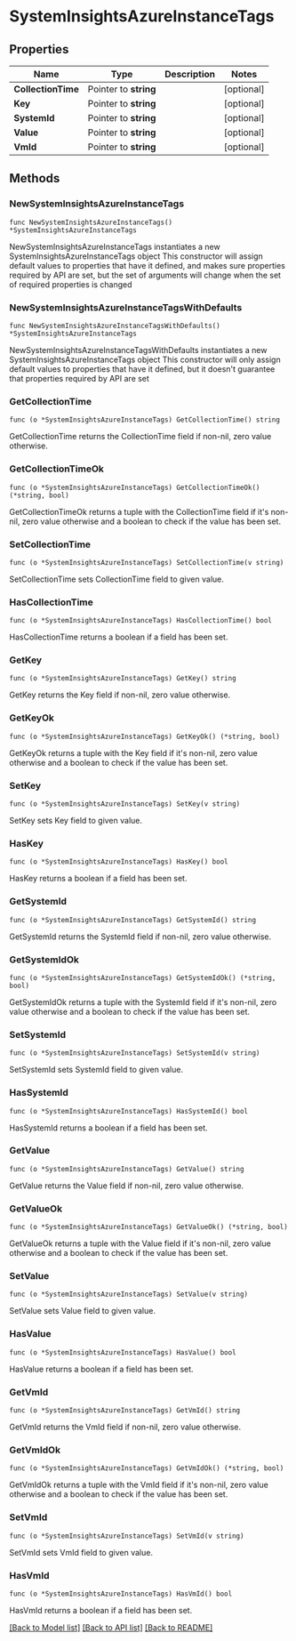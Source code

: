 # SystemInsightsAzureInstanceTags

## Properties

Name | Type | Description | Notes
------------ | ------------- | ------------- | -------------
**CollectionTime** | Pointer to **string** |  | [optional] 
**Key** | Pointer to **string** |  | [optional] 
**SystemId** | Pointer to **string** |  | [optional] 
**Value** | Pointer to **string** |  | [optional] 
**VmId** | Pointer to **string** |  | [optional] 

## Methods

### NewSystemInsightsAzureInstanceTags

`func NewSystemInsightsAzureInstanceTags() *SystemInsightsAzureInstanceTags`

NewSystemInsightsAzureInstanceTags instantiates a new SystemInsightsAzureInstanceTags object
This constructor will assign default values to properties that have it defined,
and makes sure properties required by API are set, but the set of arguments
will change when the set of required properties is changed

### NewSystemInsightsAzureInstanceTagsWithDefaults

`func NewSystemInsightsAzureInstanceTagsWithDefaults() *SystemInsightsAzureInstanceTags`

NewSystemInsightsAzureInstanceTagsWithDefaults instantiates a new SystemInsightsAzureInstanceTags object
This constructor will only assign default values to properties that have it defined,
but it doesn't guarantee that properties required by API are set

### GetCollectionTime

`func (o *SystemInsightsAzureInstanceTags) GetCollectionTime() string`

GetCollectionTime returns the CollectionTime field if non-nil, zero value otherwise.

### GetCollectionTimeOk

`func (o *SystemInsightsAzureInstanceTags) GetCollectionTimeOk() (*string, bool)`

GetCollectionTimeOk returns a tuple with the CollectionTime field if it's non-nil, zero value otherwise
and a boolean to check if the value has been set.

### SetCollectionTime

`func (o *SystemInsightsAzureInstanceTags) SetCollectionTime(v string)`

SetCollectionTime sets CollectionTime field to given value.

### HasCollectionTime

`func (o *SystemInsightsAzureInstanceTags) HasCollectionTime() bool`

HasCollectionTime returns a boolean if a field has been set.

### GetKey

`func (o *SystemInsightsAzureInstanceTags) GetKey() string`

GetKey returns the Key field if non-nil, zero value otherwise.

### GetKeyOk

`func (o *SystemInsightsAzureInstanceTags) GetKeyOk() (*string, bool)`

GetKeyOk returns a tuple with the Key field if it's non-nil, zero value otherwise
and a boolean to check if the value has been set.

### SetKey

`func (o *SystemInsightsAzureInstanceTags) SetKey(v string)`

SetKey sets Key field to given value.

### HasKey

`func (o *SystemInsightsAzureInstanceTags) HasKey() bool`

HasKey returns a boolean if a field has been set.

### GetSystemId

`func (o *SystemInsightsAzureInstanceTags) GetSystemId() string`

GetSystemId returns the SystemId field if non-nil, zero value otherwise.

### GetSystemIdOk

`func (o *SystemInsightsAzureInstanceTags) GetSystemIdOk() (*string, bool)`

GetSystemIdOk returns a tuple with the SystemId field if it's non-nil, zero value otherwise
and a boolean to check if the value has been set.

### SetSystemId

`func (o *SystemInsightsAzureInstanceTags) SetSystemId(v string)`

SetSystemId sets SystemId field to given value.

### HasSystemId

`func (o *SystemInsightsAzureInstanceTags) HasSystemId() bool`

HasSystemId returns a boolean if a field has been set.

### GetValue

`func (o *SystemInsightsAzureInstanceTags) GetValue() string`

GetValue returns the Value field if non-nil, zero value otherwise.

### GetValueOk

`func (o *SystemInsightsAzureInstanceTags) GetValueOk() (*string, bool)`

GetValueOk returns a tuple with the Value field if it's non-nil, zero value otherwise
and a boolean to check if the value has been set.

### SetValue

`func (o *SystemInsightsAzureInstanceTags) SetValue(v string)`

SetValue sets Value field to given value.

### HasValue

`func (o *SystemInsightsAzureInstanceTags) HasValue() bool`

HasValue returns a boolean if a field has been set.

### GetVmId

`func (o *SystemInsightsAzureInstanceTags) GetVmId() string`

GetVmId returns the VmId field if non-nil, zero value otherwise.

### GetVmIdOk

`func (o *SystemInsightsAzureInstanceTags) GetVmIdOk() (*string, bool)`

GetVmIdOk returns a tuple with the VmId field if it's non-nil, zero value otherwise
and a boolean to check if the value has been set.

### SetVmId

`func (o *SystemInsightsAzureInstanceTags) SetVmId(v string)`

SetVmId sets VmId field to given value.

### HasVmId

`func (o *SystemInsightsAzureInstanceTags) HasVmId() bool`

HasVmId returns a boolean if a field has been set.


[[Back to Model list]](../README.md#documentation-for-models) [[Back to API list]](../README.md#documentation-for-api-endpoints) [[Back to README]](../README.md)



